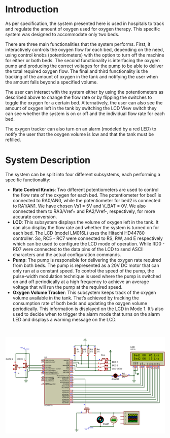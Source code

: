 # Introduction
As per specification, the system presented here is used in hospitals to track and regulate the amount of oxygen used for oxygen therapy. This specific system was designed to accommodate only two beds.

There are three main functionalities that the system performs. First, it interactively controls the oxygen flow for each bed, depending on the need, using control knobs (potentiometers) with the option to turn off the machine for either or both beds. The second functionality is interfacing the oxygen pump and producing the correct voltages for the pump to be able to deliver the total required oxygen flow. The final and third functionality is the tracking of the amount of oxygen in the tank and notifying the user when the amount falls beyond a specified volume.

The user can interact with the system either by using the potentiometers as described above to change the flow rate or by flipping the switches to toggle the oxygen for a certain bed. Alternatively, the user can also see the amount of oxygen left in the tank by switching the LCD View switch they can see whether the system is on or off and the individual flow rate for each bed.

The oxygen tracker can also turn on an alarm (modeled by a red LED) to notify the user that the oxygen volume is low and that the tank must be refilled.

# System Description
The system can be split into four different subsystems, each performing a specific functionality:
* **Rate Control Knobs**: Two different potentiometers are used to control the flow rate of the oxygen for each bed. The potentiometer for bed1 is connected to RA0/AN0, while the potentiometer for bed2 is connected to RA1/AN1. We have chosen Vs1 = 5V and V_BAT = 0V. We also connected them to RA3/Vref+ and RA2/Vref-, respectively, for more accurate conversion.
* **LCD**: This subsystem displays the volume of oxygen left in the tank. It can also display the flow rate and whether the system is turned on for each bed. The LCD (model LM016L) uses the Hitachi HD44780 controller. So, RC5 - RC7 were connected to RS, RW, and E respectively which can be used to configure the LCD mode of operation. While RD0 - RD7 were connected to the data pins of the LCD to send ASCII characters and the actual configuration commands.
* **Pump**: The pump is responsible for delivering the oxygen rate required from both beds. The pump is represented as a 20V DC motor that can only run at a constant speed. To control the speed of the pump, the pulse-width modulation technique is used where the pump is switched on and off periodically at a high frequency to achieve an average voltage that will run the pump at the required speed.
* **Oxygen Volume Tracker**: This subsystem keeps track of the oxygen volume available in the tank. That’s achieved by tracking the consumption rate of both beds and updating the oxygen volume periodically. This information is displayed on the LCD in Mode 1. It’s also used to decide when to trigger the alarm mode that turns on the alarm LED and displays a warning message on the LCD.

<br/>

![System Design](/Report/images/FullSystem.png "System Design")
